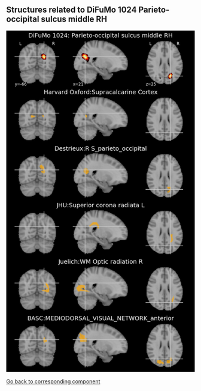 


## Structures related to DiFuMo 1024 Parieto-occipital sulcus middle RH

![159](159.jpg "Structures related to DiFuMo 1024 Parieto-occipital sulcus middle RH")

[Go back to corresponding component](https://parietal-inria.github.io/DiFuMo/1024/html/159.html)
